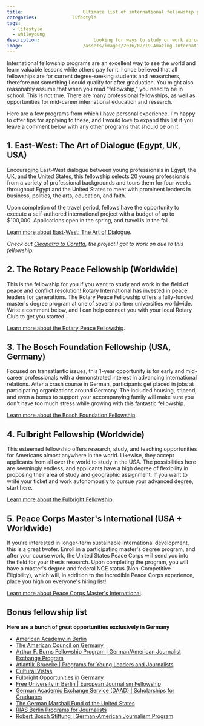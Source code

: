 ```yaml
---
title:						Ultimate list of international fellowship programs that can change your life
categories:				lifestyle
tags:
  - lifestyle
  - whileyoung
description:					Looking for ways to study or work abroad while getting someone else to pay for the experience? Check out this list of international fellowship programs!
image:						/assets/images/2016/02/19-Amazing-International-Fellowship-Programs-Featured-Image.jpg
---
```


International fellowship programs are an excellent way to see the world and learn valuable lessons while others pay for it. I once believed that all fellowships are for current degree-seeking students and researchers, therefore not something I could qualify for after graduation. You might also reasonably assume that when you read "fellowship," you need to be in school. This is not true. There are many professional fellowships, as well as opportunities for mid-career international education and research.

Here are a few programs from which I have personal experience. I'm happy to offer tips for applying to these, and I would love to expand this list if you leave a comment below with any other programs that should be on it.

## 1. East-West: The Art of Dialogue (Egypt, UK, USA)

Encouraging East-West dialogue between young professionals in Egypt, the UK, and the United States, this fellowship selects 20 young professionals from a variety of professional backgrounds and tours them for four weeks throughout Egypt and the United States to meet with prominent leaders in business, politics, the arts, education, and faith.

Upon completion of the travel period, fellows have the opportunity to execute a self-authored international project with a budget of up to $100,000. Applications open in the spring, and travel is in the fall. 

[Learn more about East-West: The Art of Dialogue](https://www.eastwestdialogue.org/).

*Check out [Cleopatra to Coretta](https://www.cleopatratocoretta.org/), the project I got to work on due to this fellowship.*

## 2. The Rotary Peace Fellowship (Worldwide)

This is the fellowship for you if you want to study and work in the field of peace and conflict resolution! Rotary International has invested in peace leaders for generations. The Rotary Peace Fellowship offers a fully-funded master's degree program at one of several partner universities worldwide. Write a comment below, and I can help connect you with your local Rotary Club to get you started. 

[Learn more about the Rotary Peace Fellowship](https://www.rotary.org/myrotary/en/get-involved/exchange-ideas/peace-fellowships).

## 3. The Bosch Foundation Fellowship (USA, Germany)

Focused on transatlantic issues, this 1-year opportunity is for early and mid-career professionals with a demonstrated interest in advancing international relations. After a crash course in German, participants get placed in jobs at participating organizations around Germany. The included housing, stipend, and even a bonus to support your accompanying family will make sure you don't have too much stress while growing with this fantastic fellowship.

[Learn more about the Bosch Foundation Fellowship](https://www.bosch-stiftung.de/en/project/robert-bosch-foundation-fellowship-program).

## 4. Fulbright Fellowship (Worldwide)

This esteemed fellowship offers research, study, and teaching opportunities for Americans almost anywhere in the world. Likewise, they accept applicants from all over the world to study in the USA. The possibilities here are seemingly endless, and applicants have a high degree of flexibility in proposing their area of study and geographic assignment. If you want to write your ticket and work autonomously to pursue your advanced degree, start here.

[Learn more about the Fulbright Fellowship](https://www.iie.org/en/Fulbright/).

## 5. Peace Corps Master's International (USA + Worldwide)

If you're interested in longer-term sustainable international development, this is a great twofer. Enroll in a participating master's degree program, and after your course work, the United States Peace Corps will send you into the field for your thesis research. Upon completing the program, you will have a master's degree and federal NCE status (Non-Competitive Eligibility), which will, in addition to the incredible Peace Corps experience, place you high on everyone's hiring list!

[Learn more about Peace Corps Master's International](https://www.peacecorps.gov/volunteer/university/mastersint/).

## Bonus fellowship list

**Here are a bunch of great opportunities exclusively in Germany**

- [American Academy in Berlin](https://www.americanacademy.de/)  
- [The American Council on Germany](https://www.acgusa.org/)  
- [Arthur F. Burns Fellowship Program | German/American Journalist Exchange Program](https://www.icfj.org/our-work/burns)  
- [Atlantik-Bruecke | Programs for Young Leaders and Journalists](https://www.atlantik-bruecke.org/)  
- [Cultural Vistas](https://www.culturalvistas.org/)  
- [Fulbright Opportunities in Germany](https://us.fulbrightonline.org/)  
- [Free University in Berlin | European Journalism Fellowship](https://www.polsoz.fu-berlin.de/en/kommwiss/institut/journalistenkolleg/ejf/index.html)  
- [German Academic Exchange Service (DAAD) | Scholarships for Graduates](https://www.daad.org/en/)  
- [The German Marshall Fund of the United States](https://www.gmfus.org/transatlantic-leadership-initiatives/marshall-memorial-fellowship)  
- [RIAS Berlin Programs for Journalists](https://riasberlin.org/en/home/)  
- [Robert Bosch Stiftung | German-American Journalism Program](https://www.bosch-stiftung.de/en/project/reporters-field)  


